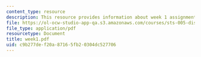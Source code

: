 ```yaml
---
content_type: resource
description: This resource provides information about week 1 assignments.
file: https://ol-ocw-studio-app-qa.s3.amazonaws.com/courses/sts-005-disease-and-society-in-america-fall-2005/c9b277def20a87165fb20304dc527706_week1.pdf
file_type: application/pdf
resourcetype: Document
title: week1.pdf
uid: c9b277de-f20a-8716-5fb2-0304dc527706
---
```

